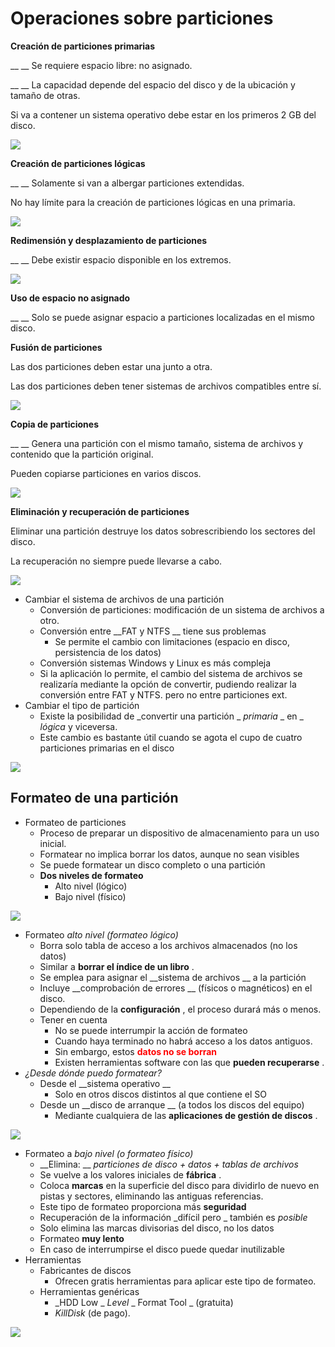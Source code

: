 # Operaciones sobre particiones

__Creación de particiones primarias__

__ __ Se requiere espacio libre: no asignado\.

__ __ La capacidad depende del espacio del disco y de la ubicación y tamaño de otras\.

Si va a contener un sistema operativo debe estar en los primeros 2 GB del disco\.

![](img/Discos%2C%20particiones%20y%20sistemas%20de%20archivo%20-%20teoria14.jpg)

__Creación de particiones lógicas__

__ __ Solamente si van a albergar particiones extendidas\.

No hay límite para la creación de particiones lógicas en una primaria\.

![](img/Discos%2C%20particiones%20y%20sistemas%20de%20archivo%20-%20teoria15.jpg)

__Redimensión y desplazamiento de particiones__

__ __ Debe existir espacio disponible en los extremos\.

![](img/Discos%2C%20particiones%20y%20sistemas%20de%20archivo%20-%20teoria16.jpg)

__Uso de espacio no asignado__

__ __ Solo se puede asignar espacio a particiones localizadas en el mismo disco\.

__Fusión de particiones__

Las dos particiones deben estar una junto a otra\.

Las dos particiones deben tener sistemas de archivos compatibles entre sí\.

![](img/Discos%2C%20particiones%20y%20sistemas%20de%20archivo%20-%20teoria17.jpg)

__Copia de particiones__

__ __ Genera una partición con el mismo tamaño, sistema de archivos y contenido que la partición original\.

Pueden copiarse particiones en varios discos\.

![](img/Discos%2C%20particiones%20y%20sistemas%20de%20archivo%20-%20teoria18.jpg)

__Eliminación y recuperación de particiones__

Eliminar una partición destruye los datos sobrescribiendo los sectores del disco\.

La recuperación no siempre puede llevarse a cabo\.

![](img/Discos%2C%20particiones%20y%20sistemas%20de%20archivo%20-%20teoria19.jpg)

* Cambiar el sistema de archivos de una partición
  * Conversión de particiones: modificación de un sistema de archivos a otro\.
  * Conversión entre  __FAT y NTFS __ tiene sus problemas
    * Se permite el cambio con limitaciones \(espacio en disco, persistencia de los datos\)
  * Conversión sistemas  Windows y Linux es más compleja
  * Si la aplicación lo permite, el cambio del sistema de archivos se realizaría mediante la opción de convertir, pudiendo realizar la conversión entre FAT y NTFS\. pero no entre particiones ext\.
* Cambiar el tipo de partición
  * Existe la posibilidad de  _convertir una partición _  _primaria_  _ en _  _lógica_  y viceversa\.
  * Este cambio es bastante útil cuando se agota el cupo de cuatro particiones primarias en el disco

![](img/Discos%2C%20particiones%20y%20sistemas%20de%20archivo%20-%20teoria20.jpg)

## Formateo de una partición

* Formateo de particiones
  * Proceso de preparar un dispositivo de almacenamiento para un uso inicial\.
  * Formatear no implica borrar los datos, aunque no sean visibles
  * Se puede formatear un disco completo o una partición
  * __Dos niveles de formateo__
    * Alto nivel \(lógico\)
    * Bajo nivel \(físico\)

![](img/Discos%2C%20particiones%20y%20sistemas%20de%20archivo%20-%20teoria21.jpg)

* Formateo  _alto nivel \(formateo lógico\)_
  * Borra solo tabla de acceso a los archivos almacenados \(no los datos\)
  * Similar a  __borrar el índice de un libro__ \.
  * Se emplea para asignar el  __sistema de archivos __ a la partición
  * Incluye  __comprobación de errores __ \(físicos o magnéticos\) en el disco\.
  * Dependiendo de la  __configuración__ , el proceso durará más o menos\.
  * Tener en cuenta
    * No se puede interrumpir la acción de formateo
    * Cuando haya terminado no habrá acceso a los datos antiguos\.
    * Sin embargo, estos  <span style="color:#FF0000"> __datos no se borran__ </span>
    * Existen herramientas software con las que  __pueden recuperarse__ \.
* _¿Desde dónde puedo formatear?_
  * Desde el  __sistema operativo __
    * Solo en otros discos distintos al que contiene el SO
  * Desde un  __disco de arranque __ \(a todos los discos del equipo\)
    * Mediante cualquiera de las  __aplicaciones de gestión de discos__ \.

![](img/Discos%2C%20particiones%20y%20sistemas%20de%20archivo%20-%20teoria22.jpg)

* Formateo a  _bajo nivel \(o formateo físico\)_
  * __Elimina: __  _particiones de disco \+ datos \+ tablas de archivos_
  * Se vuelve a los valores iniciales de  __fábrica__ \.
  * Coloca  __marcas__  en la superficie del disco para dividirlo de nuevo en pistas y sectores, eliminando las antiguas referencias\.
  * Este tipo de formateo proporciona más  __seguridad__
  * Recuperación de la información  _difícil pero _ también es  _posible_
  * Solo elimina las marcas divisorias del disco, no los datos
  * Formateo  __muy lento__
  * En caso de interrumpirse el disco puede quedar inutilizable
* Herramientas
  * Fabricantes de discos
    * Ofrecen gratis herramientas para aplicar este tipo de formateo\.
  * Herramientas genéricas
    * _HDD Low _  _Level_  _ Format Tool _ \(gratuita\)
    * _KillDisk_  \(de pago\)\.

![](img/Discos%2C%20particiones%20y%20sistemas%20de%20archivo%20-%20teoria23.jpg)
